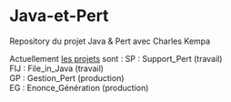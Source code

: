 # Java-et-Pert
Repository du projet Java &amp; Pert avec Charles Kempa

Actuellement [les projets](https://docs.google.com/document/d/1U1izqsI4ViI38Yj6vZ3Ux-vNvvGVDb7UHlwuQU_4D2Q/edit) sont :
  SP  : Support_Pert      (travail)  
  FIJ : File_in_Java      (travail)  
  GP  : Gestion_Pert      (production)  
  EG  : Enonce_Génération (production)  
  
